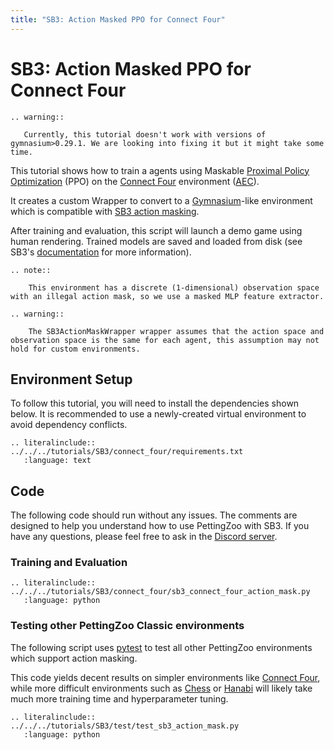 ```yaml
---
title: "SB3: Action Masked PPO for Connect Four"
---
```


# SB3: Action Masked PPO for Connect Four

```{eval-rst}
.. warning::

   Currently, this tutorial doesn't work with versions of gymnasium>0.29.1. We are looking into fixing it but it might take some time.

```

This tutorial shows how to train a agents using Maskable [Proximal Policy Optimization](https://sb3-contrib.readthedocs.io/en/master/modules/ppo_mask.html) (PPO) on the [Connect Four](/environments/classic/chess/) environment ([AEC](/api/aec/)).

It creates a custom Wrapper to convert to a [Gymnasium](https://gymnasium.farama.org/)-like environment which is compatible with [SB3 action masking](https://sb3-contrib.readthedocs.io/en/master/modules/ppo_mask.html).

After training and evaluation, this script will launch a demo game using human rendering. Trained models are saved and loaded from disk (see SB3's [documentation](https://stable-baselines3.readthedocs.io/en/master/guide/save_format.html) for more information).

```{eval-rst}
.. note::

    This environment has a discrete (1-dimensional) observation space with an illegal action mask, so we use a masked MLP feature extractor.
```

```{eval-rst}
.. warning::

    The SB3ActionMaskWrapper wrapper assumes that the action space and observation space is the same for each agent, this assumption may not hold for custom environments.
```


## Environment Setup
To follow this tutorial, you will need to install the dependencies shown below. It is recommended to use a newly-created virtual environment to avoid dependency conflicts.
```{eval-rst}
.. literalinclude:: ../../../tutorials/SB3/connect_four/requirements.txt
   :language: text
```

## Code
The following code should run without any issues. The comments are designed to help you understand how to use PettingZoo with SB3. If you have any questions, please feel free to ask in the [Discord server](https://discord.gg/nhvKkYa6qX).

### Training and Evaluation

```{eval-rst}
.. literalinclude:: ../../../tutorials/SB3/connect_four/sb3_connect_four_action_mask.py
   :language: python
```

### Testing other PettingZoo Classic environments

The following script uses [pytest](https://docs.pytest.org/en/latest/) to test all other PettingZoo environments which support action masking.

This code yields decent results on simpler environments like [Connect Four](/environments/classic/connect_four/), while more difficult environments such as [Chess](/environments/classic/chess/) or [Hanabi](/environments/classic/hanabi/) will likely take much more training time and hyperparameter tuning.

```{eval-rst}
.. literalinclude:: ../../../tutorials/SB3/test/test_sb3_action_mask.py
   :language: python
```

